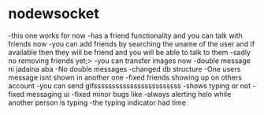 # nodewsocket

-this one works for now
-has a friend functionality and you can talk with friends now
-you can add friends by searching the uname of the user and if available then they will be friend and you will be able to talk to them
-sadly no removing friends yet;>
-you can transfer images now
-double message ni jadaina aba
-No double messages
-changed db structure
-One users message isnt shown in another one
-fixed friends showing up on others account
-you can send gifssssssssssssssssssssssss
-shows typing or not
-fixed messaging ui
-fixed minor bugs like
    -always alerting helo while another person is typing
    -the typing indicator had time
    
